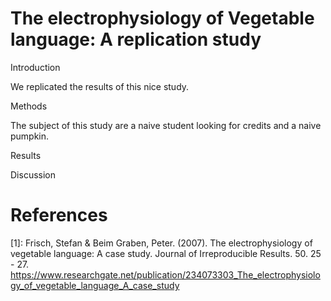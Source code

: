 # The electrophysiology of Vegetable language: A replication study

Introduction

We replicated the results of this nice study.


Methods

The subject of this study are a naive student looking for credits and a naive pumpkin.

Results


Discussion


# References

[1]: Frisch, Stefan & Beim Graben, Peter. (2007). The electrophysiology of vegetable language: A case study. Journal of Irreproducible Results. 50. 25 - 27. https://www.researchgate.net/publication/234073303_The_electrophysiology_of_vegetable_language_A_case_study
